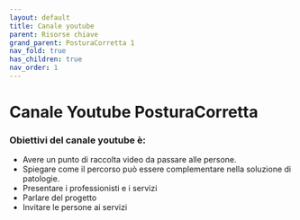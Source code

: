 ```yaml
---
layout: default
title: Canale youtube
parent: Risorse chiave 
grand_parent: PosturaCorretta 1
nav_fold: true
has_children: true
nav_order: 1
---
```

# Canale Youtube PosturaCorretta

### Obiettivi del canale youtube è:
- Avere un punto di raccolta video da passare alle persone.
- Spiegare come il percorso può essere complementare nella soluzione di patologie.
- Presentare i professionisti e i servizi
- Parlare del progetto
- Invitare le persone ai servizi


  